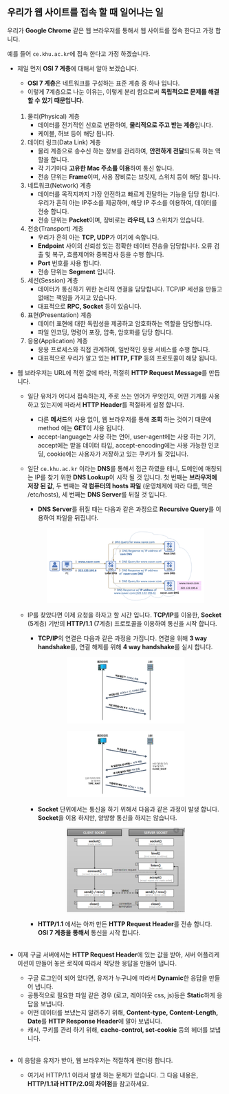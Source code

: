 ## 우리가 웹 사이트를 접속 할 때 일어나는 일
우리가 **Google Chrome** 같은 웹 브라우저를 통해서 웹 사이트를 접속 한다고 가정 합니다.

예를 들어 `ce.khu.ac.kr`에 접속 한다고 가정 하겠습니다.

- 제일 먼저 **OSI 7 계층**에 대해서 알아 보겠습니다.
    - **OSI 7 계층**은 네트워크를 구성하는 표준 계층 중 하나 입니다.
    - 이렇게 7계층으로 나눈 이유는, 이렇게 분리 함으로써 **독립적으로 문제를 해결 할 수 있기 때문입니다.** <br/><br/>

    1. 물리(Physical) 계층
        - 데이터를 전기적인 신호로 변환하여, **물리적으로 주고 받는 계층**입니다.
        - 케이블, 허브 등이 해당 됩니다.
    2. 데이터 링크(Data Link) 계층
        - 물리 계층으로 송수신 하는 정보를 관리하여, **안전하게 전달**되도록 하는 역할을 합니다.
        - 각 기기마다 **고유한 Mac 주소를 이용**하여 통신 합니다.
        - 전송 단위는 **Frame**이며, 사용 장비로는 브릿지, 스위치 등이 해당 됩니다.
    3. 네트워크(Network) 계층
        - 데이터를 목적지까지 가장 안전하고 빠르게 전달하는 기능을 담당 합니다. 우리가 흔히 아는 IP주소를 제공하며, 해당 IP 주소를 이용하여, 데이터를 전송 합니다.
        - 전송 단위는 **Packet**이며, 장비로는 **라우터, L3** 스위치가 있습니다.
    4. 전송(Transport) 계층
        - 우리가 흔히 아는 **TCP, UDP**가 여기에 속합니다.
        - **Endpoint** 사이의 신뢰성 있는 정확한 데이터 전송을 담당합니다. 오류 검출 및 복구, 흐름제어와 중복검사 등을 수행 합니다.
        - **Port** 번호를 사용 합니다.
        - 전송 단위는 **Segment** 입니다.
    5. 세션(Session) 계층
        - 데이터가 통신하기 위한 논리적 연결을 담당합니다. TCP/IP 세션을 만들고 없애는 책임을 가지고 있습니다.
        - 대표적으로 **RPC, Socket** 등이 있습니다.
    6. 표현(Presentation) 계층
        - 데이터 표현에 대한 독립성을 제공하고 암호화하는 역할을 담당합니다.
        - 파일 인코딩, 명령어 포장, 압축, 암호화를 담당 합니다.
    7. 응용(Application) 계층
        - 응용 프로세스와 직접 관계하여, 일반적인 응용 서비스를 수행 합니다.
        - 대표적으로 우리가 알고 있는 **HTTP, FTP** 등의 프로토콜이 해당 됩니다.

- 웹 브라우저는 URL에 적힌 값에 따라, 적절히 **HTTP Request Message**를 만듭니다.
    - 일단 유저가 어디서 접속하는지, 주로 쓰는 언어가 무엇인지, 어떤 기계를 사용하고 있는지에 따라서 **HTTP Header**를 적절하게 설정 합니다.
        - 다른 **메서드**의 사용 없이, 웹 브라우저를 통해 **조회** 하는 것이기 때문에 method 에는 **GET**이 사용 됩니다.
        - accept-language는 사용 하는 언어, user-agent에는 사용 하는 기기, accept에는 받을 데이터 타입, accept-encoding에는 사용 가능한 인코딩, cookie에는 사용자가 저장하고 있는 쿠키가 될 것입니다.
    - 일단 `ce.khu.ac.kr` 이라는 **DNS**를 통해서 접근 하였을 테니, 도메인에 매칭되는 IP를 찾기 위한 **DNS Lookup**이 시작 될 것 입니다. 첫 번째는 **브라우저에 저장 된 값**, 두 번째는 **각 컴퓨터의 hosts 파일** (운영체제에 따라 다름, 맥은 /etc/hosts), 세 번째는 **DNS Server**를 뒤질 것 입니다.
        - **DNS Server**를 뒤질 때는 다음과 같은 과정으로 **Recursive Query**를 이용하여 파일을 뒤집니다.

        <p align="center">
            <img src="images/when-we-1.png" width="80%"/>
        </p>
    - IP를 찾았다면 이제 요청을 하자고 할 시간 입니다. **TCP/IP**를 이용한, **Socket** (5계층) 기반의 **HTTP/1.1** (7계층) 프로토콜을 이용하여 통신을 시작 합니다.
        - **TCP/IP**의 연결은 다음과 같은 과정을 가집니다. 연결을 위해 **3 way handshake**를, 연결 해제를 위해 **4 way handshake**를 실시 합니다.
        <p align="center">
            <img src="images/when-we-3.png" width="60%"/>
        </p>
        <p align="center">
            <img src="images/when-we-4.png" width="60%"/>
        </p>

        - **Socket** 단위에서는 통신을 하기 위해서 다음과 같은 과정이 발생 합니다. **Socket**을 이용 하지만, 양방향 통신을 하지는 않습니다.
        <p align="center">
            <img src="images/when-we-2.png" width="60%"/>
        </p>

        - **HTTP/1.1** 에서는 아까 만든 **HTTP Request Header**를 전송 합니다. **OSI 7 계층을 통해서** 통신을 시작 합니다.<br/><br/>
- 이제 구글 서버에서는 **HTTP Request Header**에 있는 값을 받아, 서버 어플리케이션이 만들어 놓은 로직에 따라서 적당한 응답을 만들어 냅니다.
    - 구글 로그인이 되어 있다면, 유저가 누구냐에 따라서 **Dynamic**한 응답을 만들어 냅니다.
    - 공통적으로 필요한 파일 같은 경우 (로고, 레이아웃 css, js)등은 **Static**하게 응답을 보냅니다.
    - 어떤 데이터를 보냈는지 알려주기 위해, **Content-type, Content-Length, Date**를 **HTTP Response Header**에 말아 보냅니다.
    - 캐시, 쿠키를 관리 하기 위해, **cache-control, set-cookie** 등의 헤더를 보냅니다.<br/><br/>

- 이 응답을 유저가 받아, 웹 브라우저는 적절하게 랜더링 합니다.
    - 여기서 HTTP/1.1 이라서 발생 하는 문제가 있습니다. 그 다음 내용은, **HTTP/1.1과 HTTP/2.0의 차이점**을 참고하세요.
    